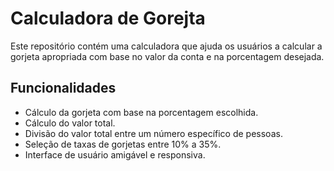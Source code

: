 # Calculadora de Gorejta
Este repositório contém uma calculadora que ajuda os usuários a calcular a gorjeta apropriada com base no valor da conta e na porcentagem desejada.

## Funcionalidades
- Cálculo da gorjeta com base na porcentagem escolhida.
- Cálculo do valor total.
- Divisão do valor total entre um número específico de pessoas.
- Seleção de taxas de gorjetas entre 10% a 35%.
- Interface de usuário amigável e responsiva.